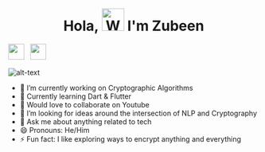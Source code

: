 <h1 align="center"> Hola, <img src="https://raw.githubusercontent.com/nixin72/nixin72/master/wave.gif" 
         alt="Waving hand animated gif"
         height="45"
         width="45" /> I'm Zubeen</h1>

[<img height="32" width="32" src="https://cdn.jsdelivr.net/npm/simple-icons@v3/icons/linkedin.svg" />][Linkedin]&nbsp;&nbsp; [<img height="32" width="32" src="https://cdn.jsdelivr.net/npm/simple-icons@v3/icons/twitter.svg" />][Twitter]&nbsp;&nbsp; 


[Linkedin]: https://www.linkedin.com/in/syedzubeen/
[Twitter]: https://twitter.com/ZubeenSyed


![alt-text](https://media.giphy.com/media/26u4nJPf0JtQPdStq/giphy.gif)

- 🔭 I’m currently working on Cryptographic Algorithms
- 🌱 Currently learning Dart & Flutter
- 👯 Would love to collaborate on Youtube
- 🤔 I’m looking for ideas around the intersection of NLP and Cryptography
- 💬 Ask me about anything related to tech
- 😄 Pronouns: He/Him
- ⚡ Fun fact: I like exploring ways to encrypt anything and everything 



